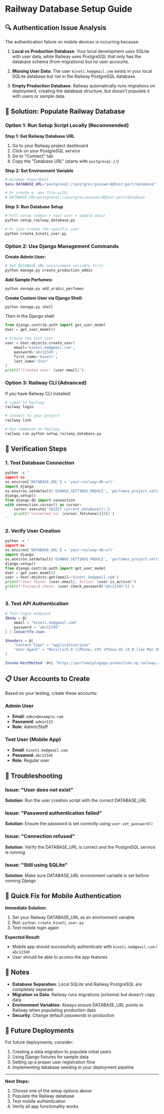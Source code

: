 # Railway Database Setup Guide

## 🔍 Authentication Issue Analysis

The authentication failure on mobile devices is occurring because:

1. **Local vs Production Database**: Your local development uses SQLite with user data, while Railway uses PostgreSQL that only has the database schema (from migrations) but no user accounts.

2. **Missing User Data**: The user `kinoti.ke@gmail.com` exists in your local SQLite database but not in the Railway PostgreSQL database.

3. **Empty Production Database**: Railway automatically runs migrations on deployment, creating the database structure, but doesn't populate it with users or sample data.

## 🚀 Solution: Populate Railway Database

### Option 1: Run Setup Script Locally (Recommended)

**Step 1: Get Railway Database URL**
1. Go to your Railway project dashboard
2. Click on your PostgreSQL service
3. Go to "Connect" tab
4. Copy the "Database URL" (starts with `postgresql://`)

**Step 2: Set Environment Variable**
```powershell
# Windows PowerShell
$env:DATABASE_URL="postgresql://postgres:password@host:port/database"

# Or create a .env file with:
# DATABASE_URL=postgresql://postgres:password@host:port/database
```

**Step 3: Run Database Setup**
```bash
# Full setup (admin + test user + sample data)
python setup_railway_database.py

# Or just create the specific user
python create_kinoti_user.py
```

### Option 2: Use Django Management Commands

**Create Admin User:**
```bash
# Set DATABASE_URL environment variable first
python manage.py create_production_admin
```

**Add Sample Perfumes:**
```bash
python manage.py add_arabic_perfumes
```

**Create Custom User via Django Shell:**
```bash
python manage.py shell
```

Then in the Django shell:
```python
from django.contrib.auth import get_user_model
User = get_user_model()

# Create the test user
user = User.objects.create_user(
    email='kinoti.ke@gmail.com',
    password='abc12345',
    first_name='Kinoti',
    last_name='User'
)
print(f"Created user: {user.email}")
```

### Option 3: Railway CLI (Advanced)

If you have Railway CLI installed:

```bash
# Login to Railway
railway login

# Connect to your project
railway link

# Run commands on Railway
railway run python setup_railway_database.py
```

## 🧪 Verification Steps

### 1. Test Database Connection
```python
python -c "
import os
os.environ['DATABASE_URL'] = 'your-railway-db-url'
import django
os.environ.setdefault('DJANGO_SETTINGS_MODULE', 'perfumes_project.settings')
django.setup()
from django.db import connection
with connection.cursor() as cursor:
    cursor.execute('SELECT current_database();')
    print(f'Connected to: {cursor.fetchone()[0]}')
"
```

### 2. Verify User Creation
```python
python -c "
import os
os.environ['DATABASE_URL'] = 'your-railway-db-url'
import django
os.environ.setdefault('DJANGO_SETTINGS_MODULE', 'perfumes_project.settings')
django.setup()
from django.contrib.auth import get_user_model
User = get_user_model()
user = User.objects.get(email='kinoti.ke@gmail.com')
print(f'User found: {user.email}, Active: {user.is_active}')
print(f'Password check: {user.check_password("abc12345")}')
"
```

### 3. Test API Authentication
```powershell
# Test login endpoint
$body = @{
    email = "kinoti.ke@gmail.com"
    password = "abc12345"
} | ConvertTo-Json

$headers = @{
    "Content-Type" = "application/json"
    "User-Agent" = "Mozilla/5.0 (iPhone; CPU iPhone OS 14_0 like Mac OS X)"
}

Invoke-RestMethod -Uri "https://perfumesplugapp-production.up.railway.app/api/users/login/" -Method POST -Body $body -Headers $headers
```

## 📋 User Accounts to Create

Based on your testing, create these accounts:

### Admin User
- **Email**: `admin@example.com`
- **Password**: `admin123`
- **Role**: Admin/Staff

### Test User (Mobile App)
- **Email**: `kinoti.ke@gmail.com`
- **Password**: `abc12345`
- **Role**: Regular user

## 🔧 Troubleshooting

### Issue: "User does not exist"
**Solution**: Run the user creation script with the correct DATABASE_URL

### Issue: "Password authentication failed"
**Solution**: Ensure the password is set correctly using `user.set_password()`

### Issue: "Connection refused"
**Solution**: Verify the DATABASE_URL is correct and the PostgreSQL service is running

### Issue: "Still using SQLite"
**Solution**: Make sure DATABASE_URL environment variable is set before running Django

## 🎯 Quick Fix for Mobile Authentication

**Immediate Solution:**
1. Set your Railway DATABASE_URL as an environment variable
2. Run: `python create_kinoti_user.py`
3. Test mobile login again

**Expected Result:**
- Mobile app should successfully authenticate with `kinoti.ke@gmail.com` / `abc12345`
- User should be able to access the app features

## 📝 Notes

- **Database Separation**: Local SQLite and Railway PostgreSQL are completely separate
- **Migration vs Data**: Railway runs migrations (schema) but doesn't copy data
- **Environment Variables**: Always ensure DATABASE_URL points to Railway when populating production data
- **Security**: Change default passwords in production

## 🔄 Future Deployments

For future deployments, consider:
1. Creating a data migration to populate initial users
2. Using Django fixtures for sample data
3. Setting up a proper user registration flow
4. Implementing database seeding in your deployment pipeline

---

**Next Steps:**
1. Choose one of the setup options above
2. Populate the Railway database
3. Test mobile authentication
4. Verify all app functionality works